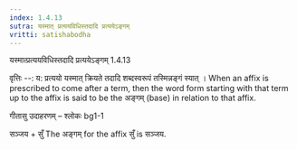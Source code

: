 ```yaml
---
index: 1.4.13
sutra: यस्मात् प्रत्ययविधिस्तदादि प्रत्ययेऽङ्गम्
vritti: satishabodha
---
```



 यस्मात्प्रत्ययविधिस्तदादि प्रत्ययेऽङ्गम् 1.4.13 


वृत्तिः --: य: प्रत्ययो यस्मात् क्रियते तदादि शब्दस्वरूपं तस्मिन्नङ्गं स्यात् । When an affix is prescribed to come after a term, then the word form starting with that term up to the affix is said to be the अङ्गम् (base) in relation to that affix. 


गीतासु उदाहरणम् – श्लोकः bg1-1 


सञ्जय + सुँ The अङ्गम् for the affix सुँ is सञ्जय. 


